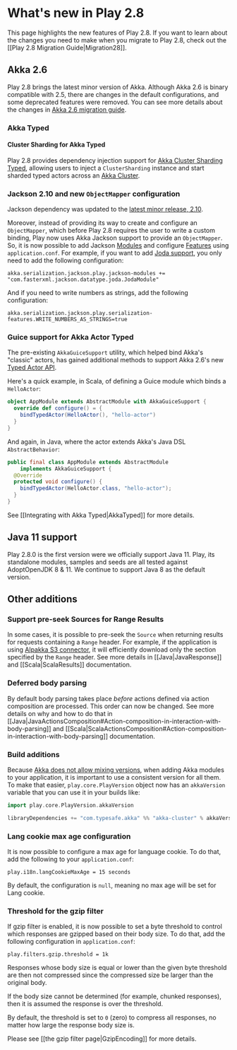 <!--- Copyright (C) from 2022 The Play Framework Contributors <https://github.com/playframework>, 2011-2021 Lightbend Inc. <https://www.lightbend.com> -->

# What's new in Play 2.8

This page highlights the new features of Play 2.8. If you want to learn about the changes you need to make when you migrate to Play 2.8, check out the [[Play 2.8 Migration Guide|Migration28]].

## Akka 2.6

Play 2.8 brings the latest minor version of Akka. Although Akka 2.6 is binary compatible with 2.5, there are changes in the default configurations, and some deprecated features were removed. You can see more details about the changes in [Akka 2.6 migration guide][akka-migration-guide].

[akka-migration-guide]: https://doc.akka.io/docs/akka/2.6/project/migration-guide-2.5.x-2.6.x.html

### Akka Typed

#### Cluster Sharding for Akka Typed

Play 2.8 provides dependency injection support for [Akka Cluster Sharding Typed](https://doc.akka.io/docs/akka/2.6/typed/cluster-sharding.html), allowing users to inject a `ClusterSharding` instance and start sharded typed actors across an [Akka Cluster](https://doc.akka.io/docs/akka/2.6/typed/cluster.html).

### Jackson 2.10 and new `ObjectMapper` configuration

Jackson dependency was updated to the [latest minor release, 2.10](https://github.com/FasterXML/jackson/wiki/Jackson-Release-2.10).

Moreover, instead of providing its way to create and configure an `ObjectMapper`, which before Play 2.8 requires the user to write a custom binding, Play now uses Akka Jackson support to provide an `ObjectMapper`. So, it is now possible to add Jackson [Modules](https://doc.akka.io/docs/akka/2.6/serialization-jackson.html?language=scala#jackson-modules) and configure [Features](https://doc.akka.io/docs/akka/2.6/serialization-jackson.html?language=scala#additional-features) using `application.conf`. For example, if you want to add [Joda support](https://github.com/FasterXML/jackson-datatype-joda), you only need to add the following configuration:

```HOCON
akka.serialization.jackson.play.jackson-modules += "com.fasterxml.jackson.datatype.joda.JodaModule"
```

And if you need to write numbers as strings, add the following configuration:

```HOCON
akka.serialization.jackson.play.serialization-features.WRITE_NUMBERS_AS_STRINGS=true
```

### Guice support for Akka Actor Typed

The pre-existing `AkkaGuiceSupport` utility, which helped bind Akka's "classic" actors, has gained additional methods to support Akka 2.6's new [Typed Actor API][].

[Typed Actor API]: https://doc.akka.io/docs/akka/2.6/typed/actors.html

Here's a quick example, in Scala, of defining a Guice module which binds a `HelloActor`:

```scala
object AppModule extends AbstractModule with AkkaGuiceSupport {
  override def configure() = {
    bindTypedActor(HelloActor(), "hello-actor")
  }
}
```

And again, in Java, where the actor extends Akka's Java DSL `AbstractBehavior`:

```java
public final class AppModule extends AbstractModule
    implements AkkaGuiceSupport {
  @Override
  protected void configure() {
    bindTypedActor(HelloActor.class, "hello-actor");
  }
}
```

See [[Integrating with Akka Typed|AkkaTyped]] for more details.

## Java 11 support

Play 2.8.0 is the first version were we officially support Java 11. Play, its standalone modules, samples and seeds are all tested against AdoptOpenJDK 8 & 11. We continue to support Java 8 as the default version.

## Other additions

### Support pre-seek Sources for Range Results

In some cases, it is possible to pre-seek the `Source` when returning results for requests containing a `Range` header. For example, if the application is using [Alpakka S3 connector](https://doc.akka.io/docs/alpakka/current/s3.html), it will efficiently download only the section specified by the `Range` header. See more details in [[Java|JavaResponse]] and [[Scala|ScalaResults]] documentation.

### Deferred body parsing

By default body parsing takes place _before_ actions defined via action composition are processed. This order can now be changed. See more details on why and how to do that in [[Java|JavaActionsComposition#Action-composition-in-interaction-with-body-parsing]] and [[Scala|ScalaActionsComposition#Action-composition-in-interaction-with-body-parsing]] documentation.

### Build additions

Because [Akka does not allow mixing versions](https://doc.akka.io/docs/akka/2.6/common/binary-compatibility-rules.html#mixed-versioning-is-not-allowed), when adding Akka modules to your application, it is important to use a consistent version for all them. To make that easier, `play.core.PlayVersion` object now has an `akkaVersion` variable that you can use it in your builds like:

```scala
import play.core.PlayVersion.akkaVersion

libraryDependencies += "com.typesafe.akka" %% "akka-cluster" % akkaVersion
```

### Lang cookie max age configuration

It is now possible to configure a max age for language cookie. To do that, add the following to your `application.conf`:

```HOCON
play.i18n.langCookieMaxAge = 15 seconds
```

By default, the configuration is `null`, meaning no max age will be set for Lang cookie.

### Threshold for the gzip filter

If gzip filter is enabled, it is now possible to set a byte threshold to control which responses are gzipped based on their body size. To do that, add the following configuration in `application.conf`:

```HOCON
play.filters.gzip.threshold = 1k
```

Responses whose body size is equal or lower than the given byte threshold are then not compressed since the compressed size be larger than the original body.

If the body size cannot be determined (for example, chunked responses), then it is assumed the response is over the threshold.

By default, the threshold is set to `0` (zero) to compress all responses, no matter how large the response body size is.

Please see [[the gzip filter page|GzipEncoding]] for more details.
